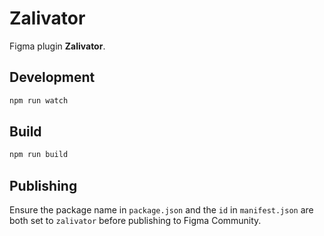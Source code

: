 # Zalivator

Figma plugin **Zalivator**.

## Development

```sh
npm run watch
```

## Build

```sh
npm run build
```

## Publishing

Ensure the package name in `package.json` and the `id` in `manifest.json` are both set to `zalivator` before publishing to Figma Community.
